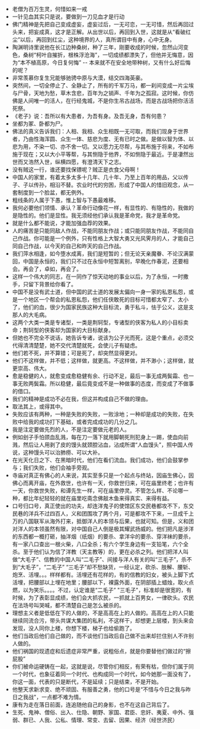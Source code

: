 + 老僧为百万生灵，何惜如来一戒
+ 一针见血其实只是说，要做到一刀见血才是行动
+ 佛门精神是先把自己变成虚妄，虚妄过后，一无可恋，一无可惜，然后再回过头来，把妄成真，这才是正解。从出世以后，再回到入世，这就是从“看破红尘”以后，再回到红尘，这种境界的人，真所谓目中有身，心中无身。
+ 陶渊明诗里说他在长江边种桑树，种了三年，刚要收成的时候，忽然山河变色，桑树“柯叶自摧折，根株浮沧海”，一切成绩都漂失了，但他并无悔意，因为“本不植高原，今日复何悔” -- 本来就不在安全地带种树，又有什么好后悔的呢？
+ 非常羡慕你复生兄能够驰骋中原与大漠，结交四海英豪。
+ 突然间，一切全停止了、全静止了，所有的千军万马，都一刹间变成一片尘埃与尸骨，天地为愁，草木含悲，百年为之销声、千年为之孤寂。这时候，你仿佛是人间唯一的活人，在行经鬼城，不是你生吊古战场，而是古战场把你活活死祭。
+ 《老子》说：吾所以有大患者，为吾有身。及吾无身，吾有何患？
+ 坐都为冢、卧都为尸。
+ 佛法的真义告诉我们：人相、我相、众生相既一无可取，而我们现身于世界者，乃由性海浑圆、众生一体、慈悲为度、无有已时之做。是做以智为体、以悲为用，不染一切、亦不舍一切。又以愿力无尽帮，与其布施于将来，不如布施于现在；又以大小平等帮，与其恻隐于他界，不如恻隐于最近。于是凄然出世而又浩然入世，纵横四愿，有澄清天下之志。
+ 没有贼这一行，谁还要找保镖呢？贼正是衣食父母啊！
+ 中国人的家里，有着太多太多十几年、几十年、乃至上百年的用品，父以传子、子以传孙，相沿不替。农业时代的穷困，形成了中国人的惜旧观念，从一套制度到一个脸盆，都无例外。
+ 粗线条的人属于下愚，惟上智与下愚最难移。
+ 我何必要他们领情、承认？革命行动像花一样，有显性的、有隐性的，我做的是隐性的。他们是显性。我无须经他们承认我是革命党，我才是革命党。
+ 就是什么都不能说，才能加强血荐的效果。
+ 人的痛苦是只能同敌人作战，不能同朋友作战；或只能同朋友作战，不能同自己作战。你可能是一个例外，只有性格上大智大勇又光风霁月的人，才能自己同自己作战，以今天的自己和昨天的自己作战。
+ 我们萍水相逢，如今堕水成离，我们是短暂的；但无论天亲魔眷、不论汉满蒙回，中国是永恒的，我们只不过在永恒中短暂离别，早晚化作春泥，还要相会。再会了，卓如，再会了。
+ 这样一个伟大的同志，在一同作了惊天动地的事业以后，为了永恒，一时撒手，只留下背景给你看了。
+ 中国不是没有武士道，但中国的武士道的发展太偏向一身一家的私恩私怨，或是一个地区一个帮会的私恩私怨，他们任侠敢死的目标可惜都太窄了、太小了，他们的血，很少为国家民族这种大目标流，勇于私斗，怯于公义，这是支那人的大毛病。
+ 这两个大类一类是专诸型，一类是荆轲型，专诸型的侠客为私人的小目标卖命；荆轲型的侠客却为国家的大目标献身。
+ 但她也不完全不说话，她告诉专诸，说该为公子光而死，这是个重点，必须交代得清清楚楚，她不交代清楚就死，会使儿子有疑虑。
+ 他们若不死，并不算错；可是死了，却突然显得更对。
+ 他们不这样做，并不低；这样做，就更高。不这样做，并不渺小；这样做，就更崇高、伟大。
+ 愈是稳健的人，就愈变成愈稳健有余、行动不足，最后一事无成两鬓霜、也一事无败两鬓霜。所以稳健，最后竟变成不是一种做事的态度，而变成了不做事的借口。
+ 我们的精神是成功不必在我，但这并构成自己不做的理由。
+ 取法其上，或得其中。
+ 失败应该有两种，一种是失败的失败，一败涂地；一种却是成功的失败，在失败中给我的成功打下基础，或者完成成功的几分之几。
+ 我是注定要做先烈的人，不是注定要做元老的人。
+ 例如刽子手怕颈血乱溅，每在刀一落下就用脚朝死刑犯身上一踢，使血向前溅，然后让人用剥了皮的馒头就颈腔沾血，沾成所谓“人血馒头”，照中国人传说，这种馒头可以治肺痨、可以大补。
+ 在光天化日之下、在黑暗时代，他们在看们流血。我们成功，他们会鼓掌参与；我们失败，他们会袖手旁观。
+ 寺庙对真正有佛心的人来说，其实至多只是一个起点与终站，因庙生佛心，因佛心而离开庙，在外救世，也许有一天，你救世归来，可在庙里终老；也许有一天，你救世失败，和谭先生一样，可在庙里停灵。不管怎么样、不论哪一种，都比年纪轻轻的就在庙里吃斋念佛敲木鱼来得真实、来得有益。
+ 口号归口号，真正使出的功夫，却连洋鬼子的使馆区东交民巷都攻不下，东交民巷的洋兵不过四百人，义和团围攻了两个月，可是都攻不下来，一旦成千上万的八国联军从海外打来，抵御洋人的本领与后果，也就可知。但是，义和团对洋人的本领虽然有限，对中国自己人倒是极其耀武扬威的。他们把凡是涉洋的东西都一概打砸，抽洋烟（纸烟）的要杀、拿洋伞的要杀、穿洋袜的要杀，有一家八口查出一根火柴，八口全杀；有六个学生身边有一支铅笔，六个全杀。至于他们认为信了洋教（天主教等）的，更在必杀之列。他们把洋人叫做“大毛子”、信教的中国人叫“二毛子”、间接与洋人有关的叫“三毛子”，杀不到“大毛子”，“二毛子” “三毛子”却不愁缺货，一经认定，砍杀、肢解、腰斩、炮烹、活埋。。。样样都有。活埋还有花样的，有的信教的妇女，被头上脚下式活埋，把腰部以上埋在地里；腰部以下，裸露外面，在阴部插上蜡烛，取火点燃，以为笑乐。。。。不过，认定谁是“二毛子” "三毛子"，标准却是很宽的，有时候，为了表彰显成绩，他们会大抓农民，一抓就上百男女，一律砍头。农民在法场号叫哭喊，都不清楚自己是怎么被杀的。
+ 理想主义者是低低在下的人做的，不是高高在上的人做的。高高在上的人只能继续同流合污，带头共谋大集团的私利，不这样干，却想更上层楼，到头来会发现，没人同你上楼，你想下楼，梯子也给偷跑了。
+ 他们当政后他们自己做的，而不谈他们当政后自己做不出来却拦住别人不许别人做的。
+ 他们祸国的现遗症和后遗症非常严重，说粗俗点，就是你要替他们做过的“擦屁股”
+ 你们被命运硬铸在一起，这就是说，尽管你们相反，有荣有枯，但你们属于同一个时代，也象征着同一个时代、也构成同一个时代，如今她那一面没有了，你这一面，代表的只是断代，不是延续；只是结束，不是开始。
+ 他整天求新求变、绝不顽固、有服善之勇，他的口号是“不惜与今日之我与昨日之我战"，一点都不难为情。
+ 康有为走在落日前面，连追随他自己的身影，也不在这自己背后了。
+ 生死、鬼神、僧俗、出入、仕隐、朝野、家国、君臣、忠奸、夷夏、中外、强弱、群已、人我、公私、情理、常变、去留、因果、经济（经世济民）